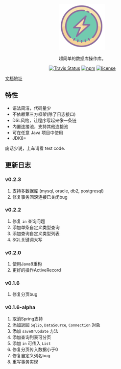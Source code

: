 <p align="center">
  <a href="http://jdbc.lets-blade.com">
    <img alt="blade-jdbc" src="./docs/_media/logo.svg" width="150"/>
  </a>
</p>

<p align="center">
  超简单的数据库操作库。
</p>

<p align="center">
  <a href="https://travis-ci.org/lets-blade/blade-jdbc"><img alt="Travis Status" src="https://img.shields.io/travis/lets-blade/blade-jdbc.svg?style=flat-square"></a>
  <a href="http://search.maven.org/#search%7Cga%7C1%7Cblade-jdbc"><img alt="npm" src="https://img.shields.io/maven-central/v/com.bladejava/blade-jdbc.svg?style=flat-square"></a>
  <a href="https://www.apache.org/licenses/LICENSE-2.0.html"><img alt="license" src="https://img.shields.io/badge/license-Apache%202-4EB1BA.svg?style=flat-square"></a>
</p>

[文档地址](http://jdbc.lets-blade.com)

## 特性

- 语法简洁，代码量少
- 不依赖第三方框架(除了日志接口)
- DSL风格，让程序写起来像一条链
- 内置连接池，支持其他连接池
- 可在任意 Java 项目中使用
- JDK8+

废话少说，上车请看 test code.

## 更新日志

### v0.2.3

1. 支持多数据库 (mysql, oracle, db2, postgresql)
2. 修复事务回滚连接已关闭bug

### v0.2.2

1. 修复 `in` 查询问题
2. 添加单条自定义类型查询
3. 添加查询自定义类型列表
4. SQL关键词大写

### v0.2.0

1. 使用Java8重构
2. 更好的操作ActiveRecord

### v0.1.6

1. 修复分页bug

### v0.1.6-alpha

1. 取消Spring支持
2. 添加返回 `Sql2o`, `DataSource`, `Connection` 对象
3. 添加 `saveOrUpdate` 方法
4. 添加查询列表可分页
5. 添加 `in` 可传入 `List`
6. 修复分页传入数据小于0
7. 修复自定义列名bug
8. 重写事务实现